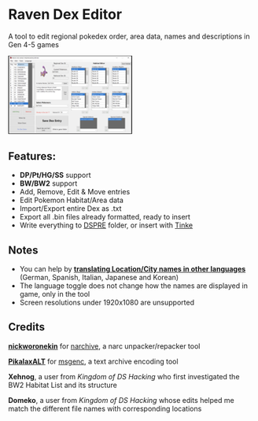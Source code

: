 # Raven Dex Editor

A tool to edit regional pokedex order, area data, names and descriptions in Gen 4-5 games

<img src="RDE1.3.png" width=50% height=50%>

## Features:
* <b>DP/Pt/HG/SS</b> support
* <b>BW/BW2</b> support
* Add, Remove, Edit & Move entries
* Edit Pokemon Habitat/Area data
* Import/Export entire Dex as .txt
* Export all .bin files already formatted, ready to insert
* Write everything to <a href=https://github.com/AdAstra-LD/DS-Pokemon-Rom-Editor>DSPRE</a> folder, or insert with [Tinke](https://github.com/pleonex/tinke)

## Notes
* You can help by <a href ="https://github.com/RavenDS/dex-editor/tree/main/Translation%20NEEDED"><b>translating Location/City names in other languages</b></a> (German, Spanish, Italian, Japanese and Korean)
* The language toggle does not change how the names are displayed in game, only in the tool
* Screen resolutions under 1920x1080 are unsupported

## Credits
<b><a href="https://github.com/nickworonekin">nickworonekin</a></b> for <a href="https://github.com/nickworonekin/narchive">narchive</a>, a narc unpacker/repacker tool

<b><a href="https://github.com/PikalaxALT">PikalaxALT</a></b> for <a href="https://github.com/pret/pokeheartgold/tree/master/tools/msgenc">msgenc</a>, a text archive encoding tool

<b>Xehnog</b>, a user from <i>Kingdom of DS Hacking</i> who first investigated the BW2 Habitat List and its structure

<b>Domeko</b>, a user from <i>Kingdom of DS Hacking</i> whose edits helped me match the different file names with corresponding locations





